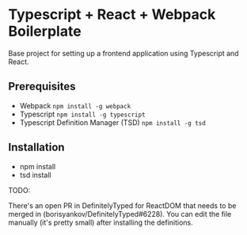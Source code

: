 Typescript + React + Webpack Boilerplate
=======================================

Base project for setting up a frontend application using Typescript and React.

Prerequisites
----------------------------------

* Webpack `npm install -g webpack`
* Typescript `npm install -g typescript`
* Typescript Definition Manager (TSD) `npm install -g tsd`

Installation
--------------------------------------
* npm install
* tsd install

TODO:

There's an open PR in DefinitelyTyped for ReactDOM that needs to be merged in (borisyankov/DefinitelyTyped#6228). You can edit the file manually (it's pretty small) after installing the definitions.

